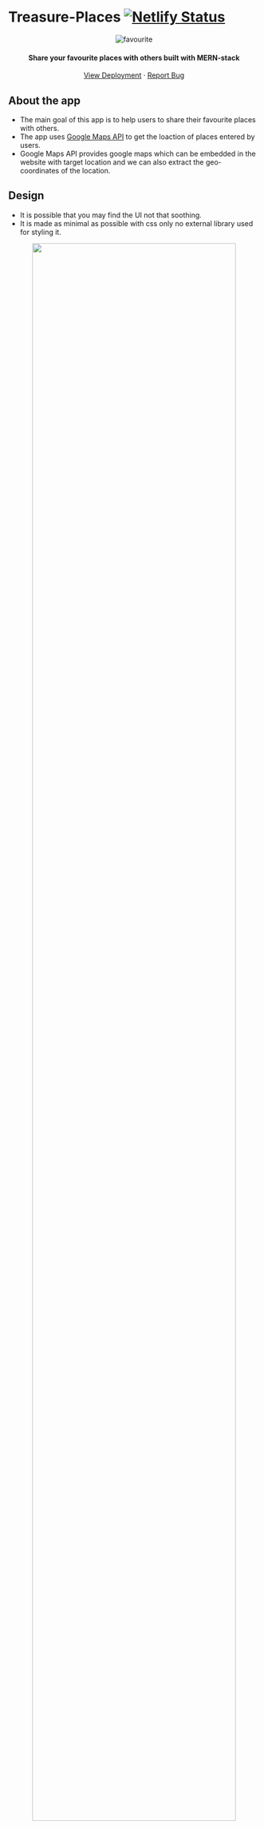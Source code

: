 # Treasure-Places [![Netlify Status](https://api.netlify.com/api/v1/badges/80684a92-729e-4f63-b3d1-3692136cabce/deploy-status)](https://app.netlify.com/sites/treasure-places/deploys)

<div align="center">
  <a>
    <img src="https://cdn-icons-png.flaticon.com/64/3953/3953880.png" alt="favourite" />
  </a>

<h4 align="center">Share your favourite places with others built with MERN-stack</h4>

  <p align="center">
    <a href="">View Deployment</a>
    ·
    <a href="https://treasure-places.netlify.app/">Report Bug</a>
  </p>
</div>

## About the app

- The main goal of this app is to help users to share their favourite places with others.
- The app uses [Google Maps API](https://developers.google.com/maps/apis-by-platform) to get the loaction of places entered by users.
- Google Maps API provides google maps which can be embedded in the website with target location and we can also extract the geo-coordinates of the location.

## Design

- It is possible that you may find the UI not that soothing.
- It is made as minimal as possible with css only no external library used for styling it.

<p align="center">
<img src="https://user-images.githubusercontent.com/86161191/184145492-71c16ced-8ea7-42a0-821e-78e4c089e6dc.png" width="90%"/>
</p>
<!--
![image](https://user-images.githubusercontent.com/86161191/184145492-71c16ced-8ea7-42a0-821e-78e4c089e6dc.png)
-->

## Built With 🛠

- [![MongoDB][mongodb]][mongodb-url]
- [![Express][express.js]][express-url]
- [![React][react.js]][react-url]
- [![Node][node.js]][node-url]

[express.js]: https://img.shields.io/badge/express.js-cb776d?style=for-the-badge&logo=express&logoColor=white
[express-url]: http://expressjs.com/
[node.js]: https://img.shields.io/badge/node.js-9bc148?style=for-the-badge&logo=nodedotjs&logoColor=white
[node-url]: https://nodejs.org/en/
[mongodb]: https://img.shields.io/badge/mongodb-52584a?style=for-the-badge&logo=mongodb&logoColor=389c44
[mongodb-url]: https://www.mongodb.com/
[react.js]: https://img.shields.io/badge/React-276191?style=for-the-badge&logo=react&logoColor=65cbe9
[react-url]: https://reactjs.org/

## About MERN-Stack

MERN stands for MongoDB, Express, React, Node, after the four key technologies that make up the stack.

- MongoDB - document database
- Express(.js) - Node.js web framework
- React(.js) - a client-side JavaScript framework
- Node(.js) - the premier JavaScript web server

Express and Node make up the middle (application) tier. Express.js is a server-side web framework, and Node.js the popular and powerful JavaScript server platform. Regardless of which variant you choose, ME(RVA)N is the ideal approach to working with JavaScript and JSON, all the way through.

## Setup

1. Fork and clone the repository locally.
2. Navigate to the cloned folder
3. Download the latest version of [Node.js](https://nodejs.org/en/download/) for your OS
4. Install [yarn](https://yarnpkg.com/) globally with the command

```
npm install yarn --global
```

4. Starting the frontend client

```
cd frontend
yarn install
yarn start
```

5. Inside backend folder create a new file named `.env` which will hold the environment variables
![image](https://user-images.githubusercontent.com/86161191/184349365-df72fbe2-bfc6-49a9-8173-70e02253dcf8.png)
here 
- MONGO_URI -> the mongodb cloud database url.
- JWT_SECRET_KEY -> the string secret used in creating the jwt tokens.
- API_KEY -> Google maps api key

6. Starting the backend server

```
cd backend
yarn install
yarn start
```

## Contributing

Contributions are what make the open source community such an amazing place to learn, inspire, and create. Any contributions you make are **greatly appreciated**.

If you have a suggestion that would make this better, please fork the repo and create a pull request. You can also simply open an issue with the tag "enhancement" or "feature".
Don't forget to give the project a star!

1. Fork the Project
2. Create your Feature Branch (`git checkout -b feature/AmazingFeature`)
3. Commit your Changes (`git commit -m 'Add some AmazingFeature'`)
4. Push to the Branch (`git push origin feature/AmazingFeature`)
5. Open a Pull Request

## License

This application is released under MIT License for fair use (see [License](https://github.com/im-abhi/Clouddy/blob/master/LICENSE)).
